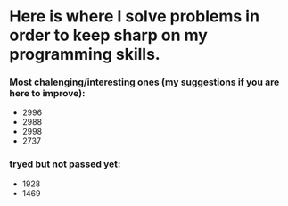 # Here is where I solve problems in order to keep sharp on my programming skills.

### Most chalenging/interesting ones (my suggestions if you are here to improve):
- 2996
- 2988
- 2998 
- 2737


### tryed but not passed yet:
- 1928
- 1469
